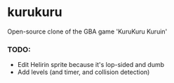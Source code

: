 kurukuru
========

Open-source clone of the GBA game 'KuruKuru Kuruin'

### TODO: ###
* Edit Helirin sprite because it's lop-sided and dumb
* Add levels (and timer, and collision detection)
